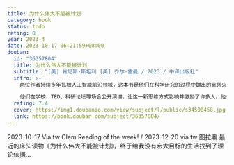 ```yaml
---
title: 为什么伟大不能被计划
category: book
status: todo
rating: 0
year: 2023-4
date: 2023-10-17 06:21:59+08:00
douban:
  id: "36357804"
  title: 为什么伟大不能被计划
  subtitle: "[美] 肯尼斯·斯坦利 [美] 乔尔·雷曼 / 2023 / 中译出版社"
  intro: >-
    两位作者持续多年扎根人工智能前沿领域，这本书是他们在科学研究的过程中蹦出的意外火花。因为这一全新发现并不是直接回馈于他们本身所处的人工智能领域，而是“无心插柳”收获了对人类约定俗成的思维方式的全新颠覆。这一研究打破了人类世界延续多年、难以撼动的、依靠目标和计划成事的文化基因，真正开启了人类伟大创新的惊喜之旅。

    他们在学校、TED、科研论坛等场合公开演讲，让这一新思维方式影响并激励了许多人。他们自身也凭借写入本书的“寻宝者思维”“踏脚石模型”“新奇性探索”等具体思维方法，在人工智能研发领域取得了飞跃式的突破和进展，产生了一系列惠及人类的伟大创造。
  rating: 7.4
  cover: https://img1.doubanio.com/view/subject/l/public/s34500458.jpg
  link: https://book.douban.com/subject/36357804/
---
```


2023-10-17 Via tw Clem Reading of the week! / 2023-12-20 via tw 图拉鼎 最近的床头读物《为什么伟大不能被计划》，终于给我没有宏大目标的生活找到了理论依据…
